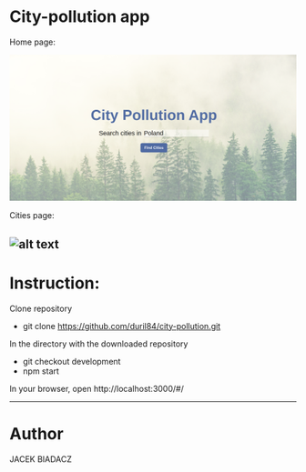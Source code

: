 # City-pollution app

Home page:

![alt text](https://github.com/duril84/city-pollution/blob/development/app_screen1.png)

Cities page:

![alt text](https://github.com/duril84/city-pollution/blob/development/app_screen2png)
--------------------------------

# Instruction:
Clone repository
- git clone https://github.com/duril84/city-pollution.git

In the directory with the downloaded repository
- git checkout development
- npm start

 
In your browser, open http://localhost:3000/#/

--------------------------------
# Author
JACEK BIADACZ
